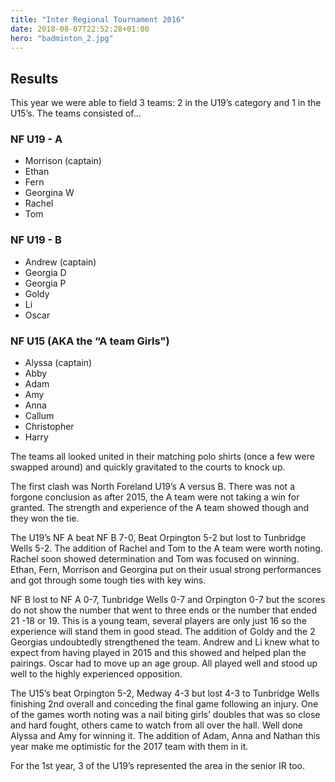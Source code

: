 ```yaml
---
title: "Inter Regional Tournament 2016"
date: 2018-08-07T22:52:28+01:00
hero: "badminton_2.jpg"
---
```


## Results
This year we were able to field 3 teams: 2 in the U19’s category and 1 in the U15’s.
The teams consisted of...

### NF U19 - A
* Morrison (captain)
* Ethan
* Fern
* Georgina W
* Rachel 
* Tom

### NF U19 - B
* Andrew (captain)
* Georgia D
* Georgia P
* Goldy
* Li
* Oscar

### NF U15 (AKA the “A team Girls")
* Alyssa (captain)
* Abby
* Adam
* Amy
* Anna
* Callum
* Christopher
* Harry

The teams all looked united in their matching polo shirts (once a few were swapped around) and quickly gravitated to the courts to knock up.

The first clash was North Foreland U19’s A versus B. There was not a forgone conclusion as after 2015, the A team were not taking a win for granted. The strength and experience of the A team showed though and they won the tie.

The U19’s NF A beat NF B 7-0, Beat Orpington 5-2 but lost to Tunbridge Wells 5-2. The addition of Rachel and Tom to the A team were worth noting. Rachel soon showed determination and Tom was focused on winning. Ethan, Fern, Morrison and Georgina put on their usual strong performances and got through some tough ties with key wins.

NF B lost to NF A 0-7, Tunbridge Wells 0-7 and Orpington 0-7 but the scores do not show the number that went to three ends or the number that ended 21 -18 or 19. This is a young team, several players are only just 16 so the experience will stand them in good stead. The addition of Goldy and the 2 Georgias undoubtedly strengthened the team. Andrew and Li knew what to expect from having played in 2015 and this showed and helped plan the pairings. Oscar had to move up an age group. All played well and stood up well to the highly experienced opposition. 

The U15’s beat Orpington 5-2, Medway 4-3 but lost 4-3 to Tunbridge Wells finishing 2nd overall and conceding the final game following an injury. One of the games worth noting was a nail biting girls’ doubles that was so close and hard fought, others came to watch from all over the hall. Well done Alyssa and Amy for winning it. The addition of Adam, Anna and Nathan this year make me optimistic for the 2017 team with them in it. 

For the 1st year, 3 of the U19’s represented the area in the senior IR too.
